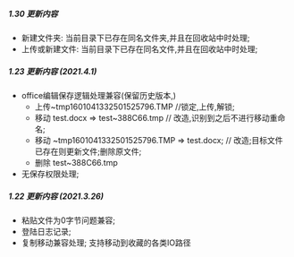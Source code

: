 
##### 1.30 更新内容
- 新建文件夹: 当前目录下已存在同名文件夹,并且在回收站中时处理;
- 上传或新建文件: 当前目录下已存在同名文件,并且在回收站中时处理;
##### 1.23 更新内容 (2021.4.1)
- office编辑保存逻辑处理兼容(保留历史版本,)
	- 上传~tmp1601041332501525796.TMP //锁定,上传,解锁;
	- 移动 test.docx => test~388C66.tmp 				// 改造,识别到之后不进行移动重命名;
	- 移动 ~tmp1601041332501525796.TMP => test.docx; 	// 改造;目标文件已存在则更新文件;删除原文件;
	- 删除 test~388C66.tmp  
- 无保存权限处理;

##### 1.22 更新内容 (2021.3.26)
- 粘贴文件为0字节问题兼容;
- 登陆日志记录; 
- 复制移动兼容处理; 支持移动到收藏的各类IO路径